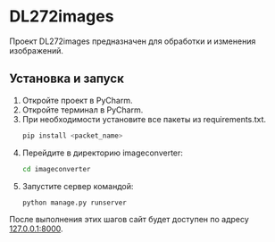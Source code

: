# DL272images

Проект DL272images предназначен для обработки и изменения изображений.

## Установка и запуск

1. Откройте проект в PyCharm.
2. Откройте терминал в PyCharm.
3. При необходимости установите все пакеты из requirements.txt.
     ```bash
    pip install <packet_name>
    ``` 
4. Перейдите в директорию imageconverter:
    ```bash
    cd imageconverter
    ```
5. Запустите сервер командой:
    ```bash
    python manage.py runserver
    ```

После выполнения этих шагов сайт будет доступен по адресу [127.0.0.1:8000](http://127.0.0.1:8000).
